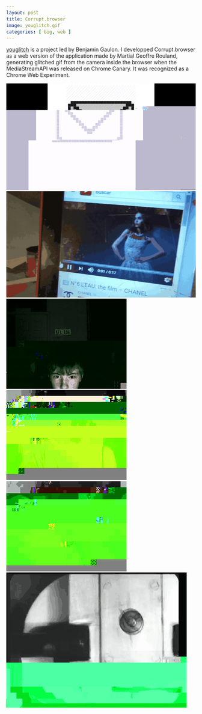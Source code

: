 ```yaml
---
layout: post
title: Corrupt.browser
image: youglitch.gif
categories: [ big, web ]
---
```

<p><a href="http://uglitch.com" target="_blank">youglitch</a> is a project led by Benjamin Gaulon. I developped Corrupt.browser as a web version of the application made by Martial Geoffre Rouland, generating glitched gif from the camera inside the browser when the MediaStreamAPI was released on Chrome Canary. It was recognized as a Chrome Web Experiment.</p>
<img src="/images/glitch1.gif" class="large">
<img src="/images/glitch2.gif" class="large">
<img src="/images/glitch3.gif" class="large">
<img src="/images/glitch4.gif" class="large">
<img src="/images/glitch5.gif" class="large">
<img src="/images/glitch6.gif" class="large">

